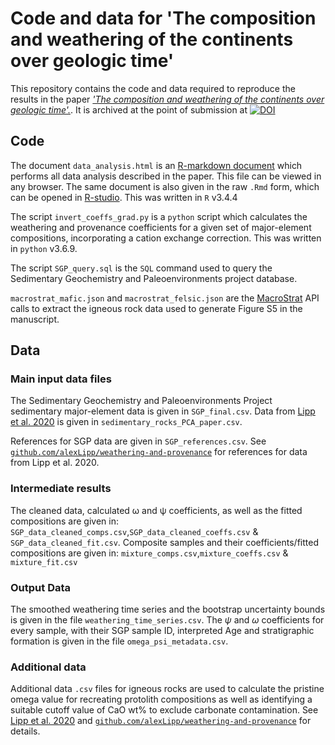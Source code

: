 # Code and data for 'The composition and weathering of the continents over geologic time' 

This repository contains the code and data required to reproduce the results in the paper [*'The composition and weathering of the continents over geologic time'.*](https://eartharxiv.org/qhtb6/). It is archived at the point of submission at [![DOI](https://zenodo.org/badge/279322730.svg)](https://zenodo.org/badge/latestdoi/279322730)


## Code 

The document `data_analysis.html` is an [R-markdown document](https://rmarkdown.rstudio.com/) which performs all data analysis described in the paper. This file can be viewed in any browser. 
The same document is also given in the raw `.Rmd` form, which can be opened in [R-studio](https://www.rstudio.com/). This was written in `R` v3.4.4

The script `invert_coeffs_grad.py` is a `python` script which calculates the weathering and provenance coefficients for a given set of major-element compositions, incorporating a cation exchange correction. This was written in `python` v3.6.9.

The script `SGP_query.sql` is the `SQL` command used to query the Sedimentary Geochemistry and Paleoenvironments project database.

`macrostrat_mafic.json` and `macrostrat_felsic.json` are the [MacroStrat](https://macrostrat.org/) API calls to extract the igneous rock data used to generate Figure S5 in the manuscript.

## Data 

### Main input data files 

The Sedimentary Geochemistry and Paleoenvironments Project sedimentary major-element data is given in `SGP_final.csv`. Data from [Lipp et al. 2020](https://agupubs.onlinelibrary.wiley.com/doi/full/10.1029/2019GC008758) is given in `sedimentary_rocks_PCA_paper.csv`. 

References for SGP data are given in `SGP_references.csv`. See [`github.com/alexLipp/weathering-and-provenance`](github.com/alexLipp/weathering-and-provenance) for references for data from Lipp et al. 2020.

### Intermediate results

The cleaned data, calculated ω and ψ coefficients, as well as the fitted compositions are given in: `SGP_data_cleaned_comps.csv`,`SGP_data_cleaned_coeffs.csv` & `SGP_data_cleaned_fit.csv`. Composite samples and their coefficients/fitted compositions are given in:  `mixture_comps.csv`,`mixture_coeffs.csv` & `mixture_fit.csv`

### Output Data

The smoothed weathering time series and the bootstrap uncertainty bounds is given in the file `weathering_time_series.csv`. The $\psi$ and $\omega$ coefficients for every sample, with their SGP sample ID, interpreted Age and stratigraphic formation is given in the file `omega_psi_metadata.csv`. 

### Additional data

Additional data `.csv` files for igneous rocks are used to calculate the pristine omega value for recreating protolith compositions as well as identifying a suitable cutoff value of CaO wt% to exclude carbonate contamination. See [Lipp et al. 2020](https://agupubs.onlinelibrary.wiley.com/doi/full/10.1029/2019GC008758) and [`github.com/alexLipp/weathering-and-provenance`](github.com/alexLipp/weathering-and-provenance) for details. 
